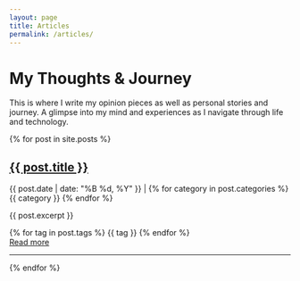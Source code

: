 ```yaml
---
layout: page
title: Articles
permalink: /articles/
---
```


# My Thoughts & Journey

This is where I write my opinion pieces as well as personal stories and journey. A glimpse into my mind and experiences as I navigate through life and technology.

{% for post in site.posts %}
  <div class="post-preview">
    <h2><a href="{{ post.url | relative_url }}">{{ post.title }}</a></h2>
    <p class="post-meta">{{ post.date | date: "%B %d, %Y" }} | 
      {% for category in post.categories %}
        <span class="category">{{ category }}</span>
      {% endfor %}
    </p>
    <p>{{ post.excerpt }}</p>
    <div class="tags">
      {% for tag in post.tags %}
        <span class="tag">{{ tag }}</span>
      {% endfor %}
    </div>
    <a href="{{ post.url | relative_url }}">Read more</a>
  </div>
  <hr>
{% endfor %} 